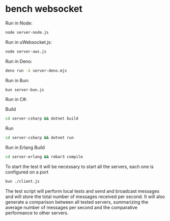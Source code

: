 # bench websocket

Run in Node:

```bash
node server-node.js
```

Run in uWebsocket.js:

```bash
node server-uws.js
```

Run in Deno:

```bash
deno run -A server-deno.mjs
```

Run in Bun:

```bash
bun server-bun.js
```

Run in C#:

Build
```bash
cd server-csharp && dotnet build
```

Run
```bash
cd server-csharp && dotnet run
```

Run in Erlang
Build
```bash
cd server-erlang && rebar3 compile
```

To start the test it will be necessary to start all the servers, each one is configured on a port

```bash
bun ./client.js
```

The test script will perform local tests and send and broadcast messages and will store the total number of messages received per second. It will also generate a comparison between all tested servers, summarizing the average number of messages per second and the comparative performance to other servers.